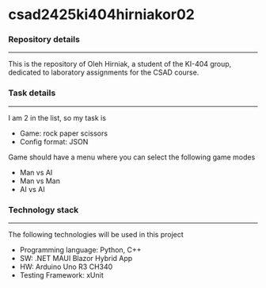 # csad2425ki404hirniakor02
### Repository details
---
This is the repository of Oleh Hirniak, a student of the KI-404 group, dedicated to laboratory assignments for the CSAD course.
### Task details
---
I am 2 in the list, so my task is
* Game: rock paper scissors
* Config format: JSON

Game should have a menu where you can select the following game modes
* Man vs AI
* Man vs Man
* AI vs AI
### Technology stack
---
The following technologies will be used in this project
* Programming language: Python, C++
* SW: .NET MAUI Blazor Hybrid App
* HW: Arduino Uno R3 CH340
* Testing Framework: xUnit

